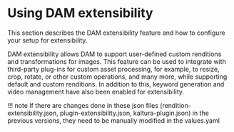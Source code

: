 # Using DAM extensibility

This section describes the DAM extensibility feature and how to configure your setup for extensibility.

DAM extensibility allows DAM to support user-defined custom renditions and transformations for images. This feature can be used to integrate with third-party plug-ins for custom asset processing, for example, to resize, crop, rotate, or other custom operations, and many more, while supporting default and custom renditions. In addition to this, keyword generation and video management have also been enabled for extensibility.

!!! note 
    If there are changes done in these json files (rendition-extensibility.json, plugin-extensibility.json, kaltura-plugin.json) in the previous versions, they need to be manually modified in the values.yaml


